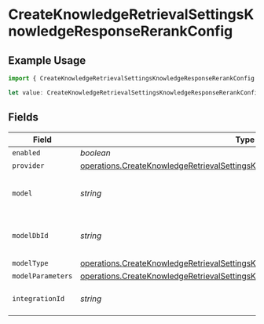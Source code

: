 # CreateKnowledgeRetrievalSettingsKnowledgeResponseRerankConfig

## Example Usage

```typescript
import { CreateKnowledgeRetrievalSettingsKnowledgeResponseRerankConfig } from "@orq-ai/node/models/operations";

let value: CreateKnowledgeRetrievalSettingsKnowledgeResponseRerankConfig = {};
```

## Fields

| Field                                                                                                                                                                            | Type                                                                                                                                                                             | Required                                                                                                                                                                         | Description                                                                                                                                                                      |
| -------------------------------------------------------------------------------------------------------------------------------------------------------------------------------- | -------------------------------------------------------------------------------------------------------------------------------------------------------------------------------- | -------------------------------------------------------------------------------------------------------------------------------------------------------------------------------- | -------------------------------------------------------------------------------------------------------------------------------------------------------------------------------- |
| `enabled`                                                                                                                                                                        | *boolean*                                                                                                                                                                        | :heavy_minus_sign:                                                                                                                                                               | N/A                                                                                                                                                                              |
| `provider`                                                                                                                                                                       | [operations.CreateKnowledgeRetrievalSettingsKnowledgeResponse200Provider](../../models/operations/createknowledgeretrievalsettingsknowledgeresponse200provider.md)               | :heavy_minus_sign:                                                                                                                                                               | N/A                                                                                                                                                                              |
| `model`                                                                                                                                                                          | *string*                                                                                                                                                                         | :heavy_minus_sign:                                                                                                                                                               | The name of the model to use                                                                                                                                                     |
| `modelDbId`                                                                                                                                                                      | *string*                                                                                                                                                                         | :heavy_minus_sign:                                                                                                                                                               | The ID of the model in the database                                                                                                                                              |
| `modelType`                                                                                                                                                                      | [operations.CreateKnowledgeRetrievalSettingsKnowledgeResponse200ModelType](../../models/operations/createknowledgeretrievalsettingsknowledgeresponse200modeltype.md)             | :heavy_minus_sign:                                                                                                                                                               | N/A                                                                                                                                                                              |
| `modelParameters`                                                                                                                                                                | [operations.CreateKnowledgeRetrievalSettingsKnowledgeResponse200ModelParameters](../../models/operations/createknowledgeretrievalsettingsknowledgeresponse200modelparameters.md) | :heavy_minus_sign:                                                                                                                                                               | N/A                                                                                                                                                                              |
| `integrationId`                                                                                                                                                                  | *string*                                                                                                                                                                         | :heavy_minus_sign:                                                                                                                                                               | The id of the resource                                                                                                                                                           |